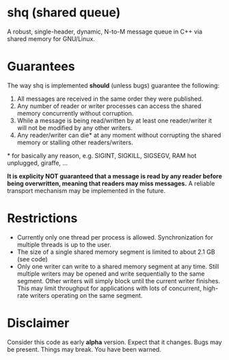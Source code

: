 # shq (shared queue)

A robust, single-header, dynamic, N-to-M message queue in C++ via shared memory for GNU/Linux.

# Guarantees

The way shq is implemented **should** (unless bugs) guarantee the following: 

1. All messages are received in the same order they were published.
2. Any number of reader or writer processes can access the shared memory concurrently without corruption.
3. While a message is being read/written by at least one reader/writer it will not be modified by any other writers.
4. Any reader/writer can die* at any moment without corrupting the shared memory or stalling other readers/writers. 

\* for basically any reason, e.g. SIGINT, SIGKILL, SIGSEGV, RAM hot unplugged, giraffe, ...

**It is explicity NOT guaranteed that a message is read by any reader 
before being overwritten, meaning that readers may miss messages.**
A reliable transport mechanism may be implemented in the future.

# Restrictions

*  Currently only one thread per process is allowed. Synchronization for multiple threads is up to the user.
*  The size of a single shared memory segment is limited to about 2.1 GB (see code)
*  Only one writer can write to a shared memory segment at any time.
   Still multiple writers may be opened and write sequentially to the same segment.
   Other writers will simply block until the current writer finishes. 
   This may limit throughput for applications with lots of concurrent, high-rate
   writers operating on the same segment. 

# Disclaimer

Consider this code as early **alpha** version. Expect that it changes.
Bugs may be present. Things may break. You have been warned.
